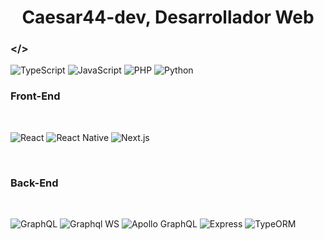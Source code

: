 <h1 align="center">Caesar44-dev, Desarrollador Web</h1>

### </>

![TypeScript](https://img.shields.io/badge/TypeScript-000000?style=for-the-badge&logo=typescript&logoColor=white)
![JavaScript](https://img.shields.io/badge/JavaScript-000000?style=for-the-badge&logo=javascript&logoColor=white)
![PHP](https://img.shields.io/badge/PHP-000000?style=for-the-badge&logo=php&logoColor=white)
![Python](https://img.shields.io/badge/Python-000000?style=for-the-badge&logo=python&logoColor=white)

### Front-End

<br>

![React](https://img.shields.io/badge/React-000000?style=for-the-badge&logo=react&logoColor=white)
![React Native](https://img.shields.io/badge/React%20Native-000000?style=for-the-badge&logo=react&logoColor=white)
![Next.js](https://img.shields.io/badge/Next.js-000000?style=for-the-badge&logo=nextdotjs&logoColor=white)

<br>

### Back-End

<br>

![GraphQL](https://img.shields.io/badge/GraphQL-000000?style=for-the-badge&logo=graphql&logoColor=white)
![Graphql WS](https://img.shields.io/badge/graphql--ws-000000?style=for-the-badge&logo=graphql&logoColor=white)
![Apollo GraphQL](https://img.shields.io/badge/Apollo%20GraphQL-000000?style=for-the-badge&logo=apollographql&logoColor=white)
![Express](https://img.shields.io/badge/Express-000000?style=for-the-badge&logo=express&logoColor=white)
![TypeORM](https://img.shields.io/badge/TypeORM-000000?style=for-the-badge&logo=typeorm&logoColor=white)
